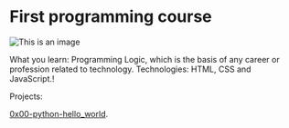 # First programming course #

![This is an image](https://globalhumancon.com/wp-content/uploads/2022/09/HmmnotbadLetmethinkGIF.gif)

What you learn: Programming Logic, which is the basis of any career or profession related to technology. 
Technologies:  HTML, CSS and JavaScript.!

Projects:

[0x00-python-hello_world](https://github.com/SilvanaJ90/holbertonschool-higher_level_programming/tree/master/0x00-python-hello_world).
